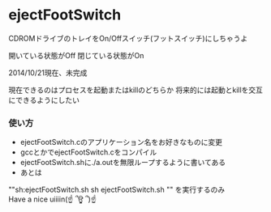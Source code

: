 ejectFootSwitch
===============
CDROMドライブのトレイをOn/Offスイッチ(フットスイッチ)にしちゃうよ

開いている状態がOff
閉じている状態がOn

2014/10/21現在、未完成

現在できるのはプロセスを起動またはkillのどちらか
将来的には起動とkillを交互にできるようにしたい

### 使い方
* ejectFootSwitch.cのアプリケーション名をお好きなものに変更  
* gccとかでejectFootSwitch.cをコンパイル  
* ejectFootSwitch.shに./a.outを無限ループするように書いてある  
* あとは  

""sh:ejectFootSwitch.sh
sh ejectFootSwitch.sh
""
を実行するのみ  
Have a nice uiiiin(☝ ՞ਊ ՞)☝
